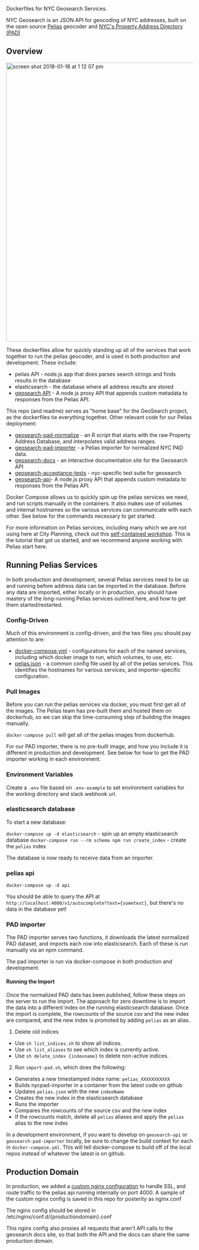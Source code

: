 
Dockerfiles for NYC Geosearch Services.

NYC Geosearch is an JSON API for geocoding of NYC addresses, built on the open source [Pelias](https://github.com/pelias/pelias) geocoder and [NYC's Property Address Directory (PAD)](https://www1.nyc.gov/site/planning/data-maps/open-data.page)

## Overview

<img width="751" alt="screen shot 2018-01-18 at 1 12 07 pm" src="https://user-images.githubusercontent.com/1833820/35113991-48b04abc-fc51-11e7-8a4f-7664ddba6492.png">


These dockerfiles allow for quickly standing up all of the services that work together to run the pelias geocoder, and is used in both production and development.  These include:

- pelias API - node.js app that does parses search strings and finds results in the database
- elasticsearch - the database where all address results are stored
- [geosearch API](https://github.com/NYCPlanning/labs-geosearch-api) - A node.js proxy API that appends custom metadata to responses from the Pelias API.

This repo (and readme) serves as "home base" for the GeoSearch project, as the dockerfiles tie everything together.  Other relevant code for our Pelias deployment:
- [geosearch-pad-normalize](https://github.com/NYCPlanning/labs-geosearch-pad-normalize) - an R script that starts with the raw Property Address Database, and interpolates valid address ranges.
- [geosearch-pad-importer](https://github.com/NYCPlanning/labs-geosearch-pad-importer) - a Pelias importer for normalized NYC PAD data.
- [geosearch-docs](https://github.com/NYCPlanning/labs-geosearch-docs) - an interactive documentation site for the Geosearch API
- [geosearch-acceptance-tests](https://github.com/NYCPlanning/labs-geosearch-acceptance-tests) - nyc-specific test suite for geosearch
- [geosearch-api](https://github.com/NYCPlanning/labs-geosearch-api)- A node.js proxy API that appends custom metadata to responses from the Pelias API.

Docker Compose allows us to quickly spin up the pelias services we need, and run scripts manually in the containers.  It also makes use of volumes and internal hostnames so the various services can communicate with each other.  See below for the commands necessary to get started.

For more information on Pelias services, including many which we are not using here at City Planning, check out this [self-contained workshop](how_to_guide.pdf). This is the tutorial that got us started, and we recommend anyone working with Pelias start here.

## Running Pelias Services
In both production and development, several Pelias services need to be up and running before address data can be imported in the database. Before any data are imported, either locally or in production, you should have mastery of the long-running Pelias services outlined here, and how to get them started/restarted.

### Config-Driven
Much of this environment is config-driven, and the two files you should pay attention to are:
- [docker-compose.yml](https://github.com/NYCPlanning/labs-geosearch-dockerfiles/blob/master/docker-compose.yml) - configurations for each of the named services, including which docker image to run, which volumes, to use, etc
- [pelias.json](https://github.com/NYCPlanning/labs-geosearch-dockerfiles/blob/master/pelias.json) - a common config file used by all of the pelias services.  This identifies the hostnames for various services, and importer-specific configuration.

### Pull Images
Before you can run the pelias services via docker, you must first get all of the images.  The Pelias team has pre-built them and hosted them on dockerhub, so we can skip the time-consuming step of building the images manually.

`docker-compose pull` will get all of the pelias images from dockerhub.

For our PAD importer, there is no pre-built image, and how you include it is different in production and development.  See below for how to get the PAD importer working in each environment.

### Environment Variables
Create a `.env` file based on `.env-example` to set environment variables for the working directory and slack webhook url.

### elasticsearch database
To start a new database:

`docker-compose up -d elasticsearch` - spin up an empty elasticsearch database
`docker-compose run --rm schema npm run create_index` - create the `pelias` index

The database is now ready to receive data from an importer.

### pelias api
`docker-compose up -d api`

You should be able to query the API at `http://localhost:4000/v1/autocomplete?text={sometext}`, but there's no data in the database yet!

### PAD importer

The PAD importer serves two functions, it downloads the latest normalized PAD dataset, and imports each row into elasticsearch.  Each of these is run manually via an npm command.

The pad importer is run via docker-compose in both production and development.

#### Running the Import
Once the normalized PAD data has been published, follow these steps on the server to run the import. The approach for zero downtime is to import the data into a different index on the running elasticsearch database.  Once the import is complete, the rowcounts of the source csv and the new index are compared, and the new index is promoted by adding `pelias` as an alias.

1) Delete old indices
  - Use `sh list_indices.sh` to show all indices.
  - Use `sh list_aliases` to see which index is currently active.  
  - Use `sh delete_index {indexname}` to delete non-active indices.

2) Run `import-pad.sh`, which does the following:
  - Generates a new timestamped index name: `pelias_XXXXXXXXXXX`
  - Builds nycpad-importer in a container from the latest code on github
  - Updates `pelias.json` with the new `indexName`
  - Creates the new index in the elasticsearch database
  - Runs the importer
  - Compares the rowcounts of the source csv and the new index
  - If the rowcounts match, delete all `pelias` aliases and apply the `pelias` alias to the new index

In a development environment, if you want to develop on  `geosearch-api` or `geosearch-pad-importer` locally, be sure to change the build context for each in `docker-compose.yml`.  This will tell docker-compose to build off of the local repos instead of whatever the latest is on github.

## Production Domain

In production, we added a [custom nginx configuration](https://github.com/NYCPlanning/labs-geosearch-dockerfiles/blob/master/nginx.conf) to handle SSL, and route traffic to the pelias api running internally on port 4000.  A sample of the custom nginx config is saved in this repo for posterity as nginx.conf

The nginx config should be stored in /etc/nginx/conf.d/{productiondomain}.conf

This nginx config also proxies all requests that aren't API calls to the geosearch docs site, so that both the API and the docs can share the same production domain.

